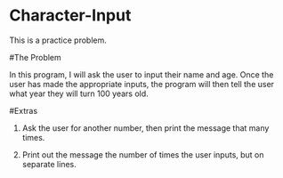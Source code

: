 # Character-Input

This is a practice problem.

#The Problem

In this program, I will ask the user to input their name and age.  Once the user has made the appropriate inputs, the program will then tell the user what year they will turn 100 years old.

#Extras

1)  Ask the user for another number, then print the message that many times.

2) Print out the message the number of times the user inputs, but on separate lines.
